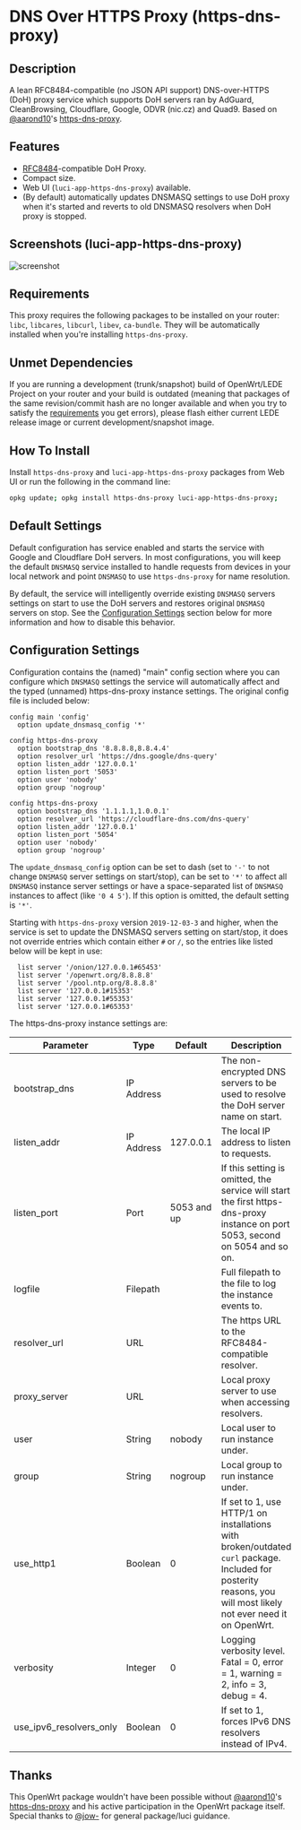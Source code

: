 <!-- markdownlint-disable MD013 -->
<!-- markdownlint-disable MD030 -->

# DNS Over HTTPS Proxy (https-dns-proxy)

## Description

A lean RFC8484-compatible (no JSON API support) DNS-over-HTTPS (DoH) proxy service which supports DoH servers ran by AdGuard, CleanBrowsing, Cloudflare, Google, ODVR (nic.cz) and Quad9. Based on [@aarond10](https://github.com/aarond10)'s [https-dns-proxy](https://github.com/aarond10/https_dns_proxy).

## Features

-   [RFC8484](https://tools.ietf.org/html/rfc8484)-compatible DoH Proxy.
-   Compact size.
-   Web UI (`luci-app-https-dns-proxy`) available.
-   (By default) automatically updates DNSMASQ settings to use DoH proxy when it's started and reverts to old DNSMASQ resolvers when DoH proxy is stopped.

## Screenshots (luci-app-https-dns-proxy)

![screenshot](https://docs.openwrt.melmac.net/https-dns-proxy/screenshots/screenshot01.png "https-dns-proxy screenshot")

## Requirements

This proxy requires the following packages to be installed on your router: `libc`, `libcares`, `libcurl`, `libev`, `ca-bundle`. They will be automatically installed when you're installing `https-dns-proxy`.

## Unmet Dependencies

If you are running a development (trunk/snapshot) build of OpenWrt/LEDE Project on your router and your build is outdated (meaning that packages of the same revision/commit hash are no longer available and when you try to satisfy the [requirements](#requirements) you get errors), please flash either current LEDE release image or current development/snapshot image.

## How To Install

Install `https-dns-proxy` and `luci-app-https-dns-proxy` packages from Web UI or run the following in the command line:

```sh
opkg update; opkg install https-dns-proxy luci-app-https-dns-proxy;
```

## Default Settings

Default configuration has service enabled and starts the service with Google and Cloudflare DoH servers. In most configurations, you will keep the default `DNSMASQ` service installed to handle requests from devices in your local network and point `DNSMASQ` to use `https-dns-proxy` for name resolution.

By default, the service will intelligently override existing `DNSMASQ` servers settings on start to use the DoH servers and restores original `DNSMASQ` servers on stop. See the [Configuration Settings](#configuration-settings) section below for more information and how to disable this behavior.

## Configuration Settings

Configuration contains the (named) "main" config section where you can configure which `DNSMASQ` settings the service will automatically affect and the typed (unnamed) https-dns-proxy instance settings. The original config file is included below:

```text
config main 'config'
  option update_dnsmasq_config '*'

config https-dns-proxy
  option bootstrap_dns '8.8.8.8,8.8.4.4'
  option resolver_url 'https://dns.google/dns-query'
  option listen_addr '127.0.0.1'
  option listen_port '5053'
  option user 'nobody'
  option group 'nogroup'

config https-dns-proxy
  option bootstrap_dns '1.1.1.1,1.0.0.1'
  option resolver_url 'https://cloudflare-dns.com/dns-query'
  option listen_addr '127.0.0.1'
  option listen_port '5054'
  option user 'nobody'
  option group 'nogroup'
```

The `update_dnsmasq_config` option can be set to dash (set to `'-'` to not change `DNSMASQ` server settings on start/stop), can be set to `'*'` to affect all `DNSMASQ` instance server settings or have a space-separated list of `DNSMASQ` instances to affect (like `'0 4 5'`). If this option is omitted, the default setting is `'*'`.

Starting with `https-dns-proxy` version `2019-12-03-3` and higher, when the service is set to update the DNSMASQ servers setting on start/stop, it does not override entries which contain either `#` or `/`, so the entries like listed below will be kept in use:

```test
  list server '/onion/127.0.0.1#65453'
  list server '/openwrt.org/8.8.8.8'
  list server '/pool.ntp.org/8.8.8.8'
  list server '127.0.0.1#15353'
  list server '127.0.0.1#55353'
  list server '127.0.0.1#65353'
```

The https-dns-proxy instance settings are:

| Parameter               | Type       | Default     | Description                                                                                                                                                     |
| ----------------------- | ---------- | ----------- | --------------------------------------------------------------------------------------------------------------------------------------------------------------- |
| bootstrap_dns           | IP Address |             | The non-encrypted DNS servers to be used to resolve the DoH server name on start.                                                                               |
| listen_addr             | IP Address | 127.0.0.1   | The local IP address to listen to requests.                                                                                                                     |
| listen_port             | Port       | 5053 and up | If this setting is omitted, the service will start the first https-dns-proxy instance on port 5053, second on 5054 and so on.                                   |
| logfile                 | Filepath   |             | Full filepath to the file to log the instance events to.                                                                                                        |
| resolver_url            | URL        |             | The https URL to the RFC8484-compatible resolver.                                                                                                               |
| proxy_server            | URL        |             | Local proxy server to use when accessing resolvers.                                                                                                             |
| user                    | String     | nobody      | Local user to run instance under.                                                                                                                               |
| group                   | String     | nogroup     | Local group to run instance under.                                                                                                                              |
| use_http1               | Boolean    | 0           | If set to 1, use HTTP/1 on installations with broken/outdated `curl` package. Included for posterity reasons, you will most likely not ever need it on OpenWrt. |
| verbosity               | Integer    | 0           | Logging verbosity level. Fatal = 0, error = 1, warning = 2, info = 3, debug = 4.                                                                                |
| use_ipv6_resolvers_only | Boolean    | 0           | If set to 1, forces IPv6 DNS resolvers instead of IPv4.                                                                                                         |

## Thanks

This OpenWrt package wouldn't have been possible without [@aarond10](https://github.com/aarond10)'s [https-dns-proxy](https://github.com/aarond10/https_dns_proxy) and his active participation in the OpenWrt package itself. Special thanks to [@jow-](https://github.com/jow-) for general package/luci guidance.

<!-- markdownlint-disable MD033 -->
<script defer src='https://static.cloudflareinsights.com/beacon.min.js' data-cf-beacon='{"token": "911798f2c34b45338f8f8182830a3eb6"}'></script>
